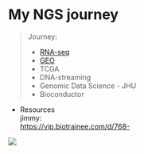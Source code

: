 # My NGS journey

> Journey:
>
> * [RNA-seq](https://github.com/LuchaoQi/NGS/tree/master/rna-seq)
> * [GEO](https://github.com/LuchaoQi/NGS/tree/master/GEO_GSEA)
> * TCGA
> * DNA-streaming
> * Genomic Data Science - JHU
> * Bioconductor

* Resources  
jimmy:  
<https://vip.biotrainee.com/d/768->

![](https://media.giphy.com/media/QYPvVL1CheVXO/giphy.gif)
